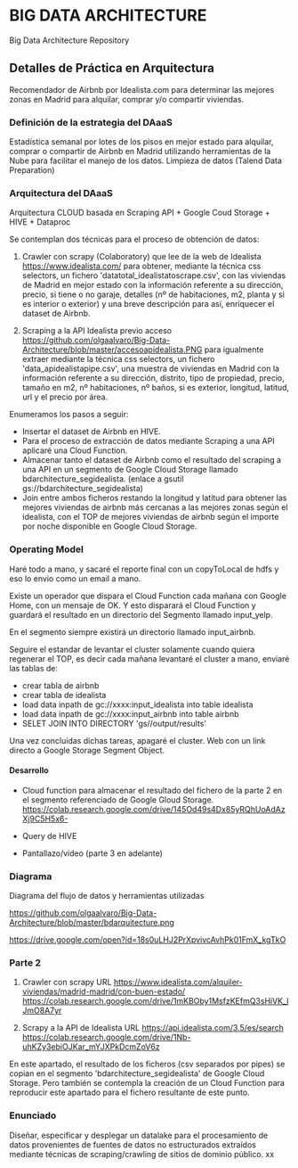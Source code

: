 # BIG DATA ARCHITECTURE
Big Data Architecture Repository

## Detalles de Práctica en Arquitectura
Recomendador de Airbnb por Idealista.com para determinar las mejores zonas en Madrid para alquilar, comprar y/o compartir viviendas.

### Definición de la estrategia del DAaaS
Estadística semanal por lotes de los pisos en mejor estado para alquilar, comprar o compartir de Airbnb en Madrid utilizando herramientas de la Nube para facilitar el manejo de los datos.
Limpieza de datos (Talend Data Preparation)

### Arquitectura del DAaaS
Arquitectura CLOUD basada en Scraping API + Google Coud Storage + HIVE + Dataproc

Se contemplan dos técnicas para el proceso de obtención de datos:

1. Crawler con scrapy (Colaboratory) que lee de la web de Idealista https://www.idealista.com/ para obtener, mediante la técnica css selectors, un fichero 'datatotal_idealistatoscrape.csv', con las viviendas de Madrid en mejor estado con la información referente a su dirección, precio, si tiene o no garaje, detalles (nº de habitaciones, m2, planta y si es interior o exterior) y una breve descripción para así, enriquecer el dataset de Airbnb.

2. Scraping a la API Idealista previo acceso https://github.com/olgaalvaro/Big-Data-Architecture/blob/master/accesoapidealista.PNG para igualmente extraer mediante la técnica css selectors, un fichero 'data_apidealistapipe.csv', una muestra de viviendas en Madrid con la información referente a su dirección, distrito, tipo de propiedad, precio, tamaño en m2, nº habitaciones, nº baños, si es exterior, longitud, latitud, url y el precio por área.

Enumeramos los pasos a seguir:

- Insertar el dataset de Airbnb en HIVE.
- Para el proceso de extracción de datos mediante Scraping a una API aplicaré una Cloud Function.
- Almacenar tanto el dataset de Airbnb como el resultado del scraping a una API en un segmento de Google Cloud Storage llamado bdarchitecture_segidealista.  (enlace a gsutil gs://bdarchitecture_segidealista)
- Join entre ambos ficheros restando la longitud y latitud para obtener las mejores viviendas de airbnb más cercanas a las mejores zonas según el idealista, con el TOP de mejores viviendas de airbnb según el importe por noche disponible en Google Cloud Storage.

### Operating Model
Haré todo a mano, y sacaré el reporte final con un copyToLocal de hdfs y eso lo envio como un email a mano.

Existe un operador que dispara el Cloud Function cada mañana con Google Home, con un mensaje de OK. Y esto disparará el Cloud Function y guardará el resultado en un directorio del Segmento llamado input_yelp.

En el segmento siempre existirá un directorio llamado input_airbnb.

Seguire el estandar de levantar el cluster solamente cuando quiera regenerar el TOP, es decir cada mañana levantaré el cluster  a mano, enviaré las tablas de:

- crear tabla de airbnb
- crear tabla de idealista
- load data inpath de gc://xxxx:input_idealista into table idealista
- load data inpath de gc://xxxx:input_airbnb into table airbnb
- SELET JOIN INTO DIRECTORY 'gs//output/results'

Una vez concluidas dichas tareas, apagaré el cluster.
Web con un link directo a Google Storage Segment Object.

#### Desarrollo

- Cloud function para almacenar el resultado del fichero de la parte 2 en el segmento referenciado de Google Gloud Storage. 
https://colab.research.google.com/drive/145Od49s4Dx85yRQhUoAdAzXj9C5H5x6-

- Query de HIVE
- Pantallazo/video (parte 3 en adelante)


### Diagrama
Diagrama del flujo de datos y herramientas utilizadas

https://github.com/olgaalvaro/Big-Data-Architecture/blob/master/bdarquitecture.png

https://drive.google.com/open?id=18s0uLHJ2PrXpvivcAvhPk01FmX_kgTkO


### Parte 2 

1. Crawler con scrapy URL https://www.idealista.com/alquiler-viviendas/madrid-madrid/con-buen-estado/
https://colab.research.google.com/drive/1mKBOby1MsfzKEfmQ3sHiVK_lJmO8A7yr

2. Scrapy a la API de Idealista URL https://api.idealista.com/3.5/es/search  
https://colab.research.google.com/drive/1Nb-uhKZy3ebiOJKar_mYJXPkDcmZoV6z

En este apartado, el resultado de los ficheros (csv separados por pipes) se copian en el segmento 'bdarchitecture_segidealista' de Google Cloud Storage. Pero también se contempla la creación de un Cloud Function para reproducir este apartado para el fichero resultante de este punto.

### Enunciado
Diseñar, especificar y desplegar un datalake para el procesamiento de datos provenientes de fuentes de datos no estructurados extraídos mediante técnicas de scraping/crawling de sitios de dominio público.
xx

